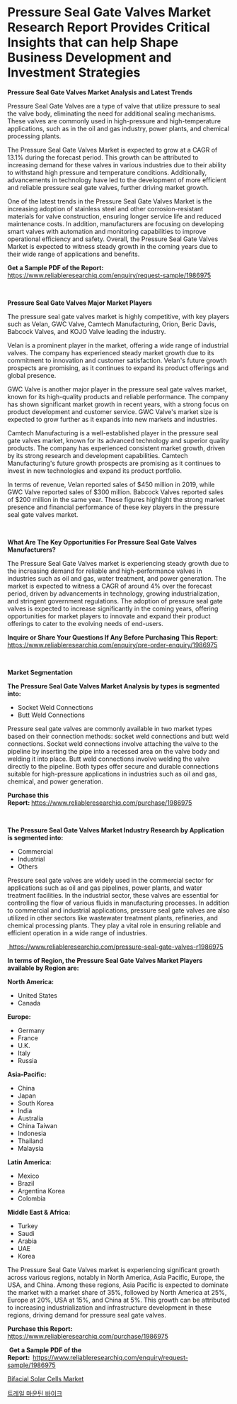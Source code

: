 <p><h1>Pressure Seal Gate Valves Market Research Report Provides Critical Insights that can help Shape Business Development and Investment Strategies</h1></p><p><strong>Pressure Seal Gate Valves Market Analysis and Latest Trends</strong></p>
<p><p>Pressure Seal Gate Valves are a type of valve that utilize pressure to seal the valve body, eliminating the need for additional sealing mechanisms. These valves are commonly used in high-pressure and high-temperature applications, such as in the oil and gas industry, power plants, and chemical processing plants.</p><p>The Pressure Seal Gate Valves Market is expected to grow at a CAGR of 13.1% during the forecast period. This growth can be attributed to increasing demand for these valves in various industries due to their ability to withstand high pressure and temperature conditions. Additionally, advancements in technology have led to the development of more efficient and reliable pressure seal gate valves, further driving market growth.</p><p>One of the latest trends in the Pressure Seal Gate Valves Market is the increasing adoption of stainless steel and other corrosion-resistant materials for valve construction, ensuring longer service life and reduced maintenance costs. In addition, manufacturers are focusing on developing smart valves with automation and monitoring capabilities to improve operational efficiency and safety. Overall, the Pressure Seal Gate Valves Market is expected to witness steady growth in the coming years due to their wide range of applications and benefits.</p></p>
<p><strong>Get a Sample PDF of the Report:&nbsp;</strong> <a href="https://www.reliableresearchiq.com/enquiry/request-sample/1986975">https://www.reliableresearchiq.com/enquiry/request-sample/1986975</a></p>
<p>&nbsp;</p>
<p><strong>Pressure Seal Gate Valves Major Market Players</strong></p>
<p><p>The pressure seal gate valves market is highly competitive, with key players such as Velan, GWC Valve, Camtech Manufacturing, Orion, Beric Davis, Babcock Valves, and KOJO Valve leading the industry. </p><p>Velan is a prominent player in the market, offering a wide range of industrial valves. The company has experienced steady market growth due to its commitment to innovation and customer satisfaction. Velan's future growth prospects are promising, as it continues to expand its product offerings and global presence.</p><p>GWC Valve is another major player in the pressure seal gate valves market, known for its high-quality products and reliable performance. The company has shown significant market growth in recent years, with a strong focus on product development and customer service. GWC Valve's market size is expected to grow further as it expands into new markets and industries.</p><p>Camtech Manufacturing is a well-established player in the pressure seal gate valves market, known for its advanced technology and superior quality products. The company has experienced consistent market growth, driven by its strong research and development capabilities. Camtech Manufacturing's future growth prospects are promising as it continues to invest in new technologies and expand its product portfolio.</p><p>In terms of revenue, Velan reported sales of $450 million in 2019, while GWC Valve reported sales of $300 million. Babcock Valves reported sales of $200 million in the same year. These figures highlight the strong market presence and financial performance of these key players in the pressure seal gate valves market.</p></p>
<p>&nbsp;</p>
<p><strong>What Are The Key Opportunities For Pressure Seal Gate Valves Manufacturers?</strong></p>
<p><p>The Pressure Seal Gate Valves market is experiencing steady growth due to the increasing demand for reliable and high-performance valves in industries such as oil and gas, water treatment, and power generation. The market is expected to witness a CAGR of around 4% over the forecast period, driven by advancements in technology, growing industrialization, and stringent government regulations. The adoption of pressure seal gate valves is expected to increase significantly in the coming years, offering opportunities for market players to innovate and expand their product offerings to cater to the evolving needs of end-users.</p></p>
<p><strong>Inquire or Share Your Questions If Any Before Purchasing This Report:</strong> <a href="https://www.reliableresearchiq.com/enquiry/pre-order-enquiry/1986975">https://www.reliableresearchiq.com/enquiry/pre-order-enquiry/1986975</a></p>
<p>&nbsp;</p>
<p><strong>Market Segmentation</strong></p>
<p><strong>The Pressure Seal Gate Valves Market Analysis by types is segmented into:</strong></p>
<p><ul><li>Socket Weld Connections</li><li>Butt Weld Connections</li></ul></p>
<p><p>Pressure seal gate valves are commonly available in two market types based on their connection methods: socket weld connections and butt weld connections. Socket weld connections involve attaching the valve to the pipeline by inserting the pipe into a recessed area on the valve body and welding it into place. Butt weld connections involve welding the valve directly to the pipeline. Both types offer secure and durable connections suitable for high-pressure applications in industries such as oil and gas, chemical, and power generation.</p></p>
<p><strong>Purchase this Report:&nbsp;</strong><a href="https://www.reliableresearchiq.com/purchase/1986975">https://www.reliableresearchiq.com/purchase/1986975</a></p>
<p>&nbsp;</p>
<p><strong>The Pressure Seal Gate Valves Market Industry Research by Application is segmented into:</strong></p>
<p><ul><li>Commercial</li><li>Industrial</li><li>Others</li></ul></p>
<p><p>Pressure seal gate valves are widely used in the commercial sector for applications such as oil and gas pipelines, power plants, and water treatment facilities. In the industrial sector, these valves are essential for controlling the flow of various fluids in manufacturing processes. In addition to commercial and industrial applications, pressure seal gate valves are also utilized in other sectors like wastewater treatment plants, refineries, and chemical processing plants. They play a vital role in ensuring reliable and efficient operation in a wide range of industries.</p></p>
<p><a href="https://www.reliableresearchiq.com/pressure-seal-gate-valves-r1986975">&nbsp;https://www.reliableresearchiq.com/pressure-seal-gate-valves-r1986975</a></p>
<p><strong>In terms of Region, the Pressure Seal Gate Valves Market Players available by Region are:</strong></p>
<p>
    <p> <strong> North America: </strong>
        <ul>
            <li>United States</li>
            <li>Canada</li>
        </ul>
        </p> 
    <p> <strong> Europe: </strong>
        <ul>
            <li>Germany</li>
            <li>France</li>
            <li>U.K.</li>
            <li>Italy</li>
            <li>Russia</li>
        </ul>
        </p> 
    <p> <strong> Asia-Pacific: </strong>
        <ul>
            <li>China</li>
            <li>Japan</li>
            <li>South Korea</li>
            <li>India</li>
            <li>Australia</li>
            <li>China Taiwan</li>
            <li>Indonesia</li>
            <li>Thailand</li>
            <li>Malaysia</li>
        </ul>
        </p> 
    <p> <strong> Latin America: </strong>
        <ul>
            <li>Mexico</li>
            <li>Brazil</li>
            <li>Argentina Korea</li>
            <li>Colombia</li>
        </ul>
        </p> 
    <p> <strong> Middle East & Africa: </strong>
        <ul>
            <li>Turkey</li>
            <li>Saudi</li>
            <li>Arabia</li>
            <li>UAE</li>
            <li>Korea</li>
        </ul>
    </p>
    </p>
<p><p>The Pressure Seal Gate Valves market is experiencing significant growth across various regions, notably in North America, Asia Pacific, Europe, the USA, and China. Among these regions, Asia Pacific is expected to dominate the market with a market share of 35%, followed by North America at 25%, Europe at 20%, USA at 15%, and China at 5%. This growth can be attributed to increasing industrialization and infrastructure development in these regions, driving demand for pressure seal gate valves.</p></p>
<p><strong>Purchase this Report: </strong><a href="https://www.reliableresearchiq.com/purchase/1986975">https://www.reliableresearchiq.com/purchase/1986975</a></p>
<p>&nbsp;<strong>Get a Sample PDF of the Report:&nbsp;&nbsp;</strong><a href="https://www.reliableresearchiq.com/enquiry/request-sample/1986975">https://www.reliableresearchiq.com/enquiry/request-sample/1986975</a></p>
<p><strong></strong></p>
<p><p><a href="https://github.com/Glendatilghmankmgz0rbhwpy/Market-Research-Report-List-3/blob/main/bifacial-solar-cells-market.md">Bifacial Solar Cells Market</a></p><p><a href="https://github.com/mpodehpw07370073/Market-Research-Report-List-3/blob/main/689090346730.md">트레일 마운틴 바이크</a></p></p>